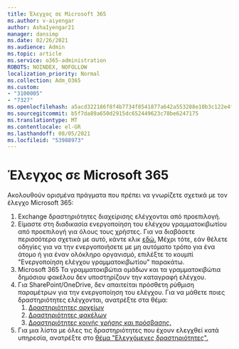 ```yaml
---
title: Έλεγχος σε Microsoft 365
ms.author: v-aiyengar
author: AshaIyengar21
manager: dansimp
ms.date: 02/26/2021
ms.audience: Admin
ms.topic: article
ms.service: o365-administration
ROBOTS: NOINDEX, NOFOLLOW
localization_priority: Normal
ms.collection: Adm_O365
ms.custom:
- "3100005"
- "7327"
ms.openlocfilehash: a5acd322186f8f4b7734f8541877a642a553288e10b3c122e4f276b9bb611308
ms.sourcegitcommit: b5f7da89a650d2915dc652449623c78be6247175
ms.translationtype: MT
ms.contentlocale: el-GR
ms.lasthandoff: 08/05/2021
ms.locfileid: "53988973"
---
```

# <a name="auditing-in-microsoft-365"></a>Έλεγχος σε Microsoft 365

Ακολουθούν ορισμένα πράγματα που πρέπει να γνωρίζετε σχετικά με τον έλεγχο Microsoft 365:

1. Exchange δραστηριότητες διαχείρισης ελέγχονται από προεπιλογή.
1. Είμαστε στη διαδικασία ενεργοποίηση του ελέγχου γραμματοκιβωτίου από προεπιλογή για όλους τους χρήστες. Για να διαβάσετε περισσότερα σχετικά με αυτό, κάντε κλικ [εδώ.](https://techcommunity.microsoft.com/t5/Security-Privacy-and-Compliance/Exchange-Mailbox-Auditing-will-be-enabled-by-default/ba-p/215171) Μέχρι τότε, εάν θέλετε οδηγίες για να την ενεργοποιήσετε με μη αυτόματο τρόπο για ένα άτομο ή για έναν ολόκληρο οργανισμό, επιλέξτε το κουμπί "Ενεργοποίηση ελέγχου γραμματοκιβωτίου" παρακάτω.
1. Microsoft 365 Τα γραμματοκιβώτια ομάδων και τα γραμματοκιβώτια δημόσιου φακέλου δεν υποστηρίζουν την καταγραφή ελέγχου.
1. Για SharePoint/OneDrive, δεν απαιτείται πρόσθετη ρύθμιση παραμέτρων για την ενεργοποίηση του ελέγχου. Για να μάθετε ποιες δραστηριότητες ελέγχονται, ανατρέξτε στα θέμα:
    1. [Δραστηριότητες αρχείων](https://docs.microsoft.com/office365/securitycompliance/search-the-audit-log-in-security-and-compliance#file-and-page-activities)
    1. [Δραστηριότητες φακέλων](https://docs.microsoft.com/office365/securitycompliance/search-the-audit-log-in-security-and-compliance#folder-activities)
    1. [Δραστηριότητες κοινής χρήσης και πρόσβασης.](https://docs.microsoft.com/office365/securitycompliance/search-the-audit-log-in-security-and-compliance#sharing-and-access-request-activities)
1. Για μια λίστα με όλες τις δραστηριότητες που έχουν ελεγχθεί κατά υπηρεσία, ανατρέξτε στο [θέμα "Ελεγχόμενες δραστηριότητες".](https://docs.microsoft.com/office365/securitycompliance/search-the-audit-log-in-security-and-compliance#audited-activities)
